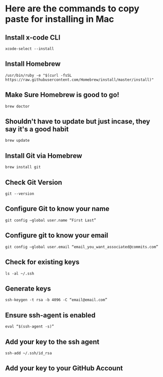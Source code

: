 # Here are the commands to copy paste for installing in Mac
## Install x-code CLI
`xcode-select --install`

## Install Homebrew
`/usr/bin/ruby -e "$(curl -fsSL https://raw.githubusercontent.com/Homebrew/install/master/install)"`

## Make Sure Homebrew is good to go!
`brew doctor`

## Shouldn't have to update but just incase, they say it's a good habit
`brew update`

## Install Git via Homebrew
`brew install git`

## Check Git Version
`git --version`

## Configure Git to know your name
`git config —global user.name “First Last”`

## Configure git to know your email
`git config —global user.email “email_you_want_associated@commits.com”`

## Check for existing keys
`ls -al ~/.ssh`

## Generate keys
`ssh-keygen -t rsa -b 4096 -C “email@email.com”`

## Ensure ssh-agent is enabled
`eval “$(ssh-agent -s)”`

## Add your key to the ssh agent
`ssh-add ~/.ssh/id_rsa`

## Add your key to your GitHub Account
